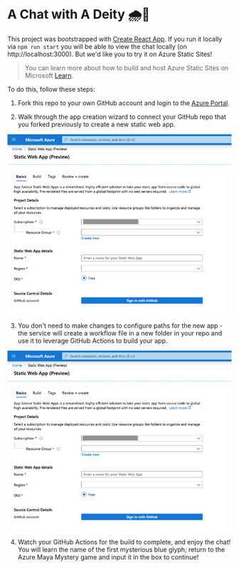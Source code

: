 # A Chat with A Deity 🌧🌈

This project was bootstrapped with [Create React App](https://github.com/facebook/create-react-app). If you run it locally via `npm run start` you will be able to view the chat locally (on http://localhost:3000). But we'd like you to try it on Azure Static Sites!

> You can learn more about how to build and host Azure Static Sites on Microsoft [Learn](https://docs.microsoft.com/azure/static-web-apps/overview?WT.mc_id=mayamystery-github-jelooper).

To do this, follow these steps:

1. Fork this repo to your own GitHub account and login to the [Azure Portal](https://aka.ms/trystaticwebapps).

2. Walk through the app creation wizard to connect your GitHub repo that you forked previously to create a new static web app.

![ASWA Screenshot](ASWA_screenshot.png)

3. You don't need to make changes to configure paths for the new app - the service will create a workflow file in a new folder in your repo and use it to leverage GitHub Actions to build your app.

![ASWA Screenshot](ASWA_screenshot2.png)

4. Watch your GitHub Actions for the build to complete, and enjoy the chat! You will learn the name of the first mysterious blue glyph; return to the Azure Maya Mystery game and input it in the box to continue!
